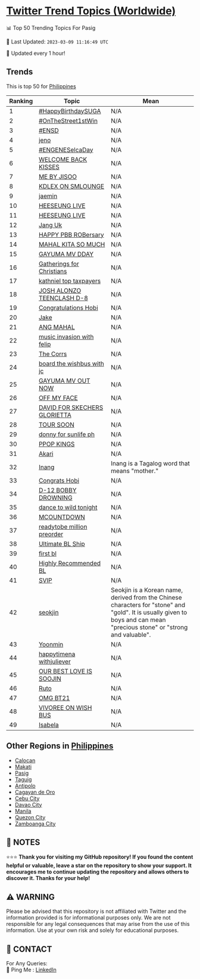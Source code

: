 [Twitter Trend Topics (Worldwide)](https://github.com/ErcinDedeoglu/Twitter-Trend-Topics)
==========


📊 Top 50 Trending Topics For Pasig

📆 Last Updated: `2023-03-09 11:16:49 UTC`

🔧 Updated every 1 hour!


## Trends

This is top 50 for [Philippines](</Philippines>)

| Ranking | Topic | Mean |
| ------- | ------------ | ------------ |
| 1 | [#HappyBirthdaySUGA](http://twitter.com/search?q=%23HappyBirthdaySUGA) | N/A |
| 2 | [#OnTheStreet1stWin](http://twitter.com/search?q=%23OnTheStreet1stWin) | N/A |
| 3 | [#ENSD](http://twitter.com/search?q=%23ENSD) | N/A |
| 4 | [jeno](http://twitter.com/search?q=jeno) | N/A |
| 5 | [#ENGENESelcaDay](http://twitter.com/search?q=%23ENGENESelcaDay) | N/A |
| 6 | [WELCOME BACK KISSES](http://twitter.com/search?q=WELCOME+BACK+KISSES) | N/A |
| 7 | [ME BY JISOO](http://twitter.com/search?q=ME+BY+JISOO) | N/A |
| 8 | [KDLEX ON SMLOUNGE](http://twitter.com/search?q=KDLEX+ON+SMLOUNGE) | N/A |
| 9 | [jaemin](http://twitter.com/search?q=jaemin) | N/A |
| 10 | [HEESEUNG LIVE](http://twitter.com/search?q=HEESEUNG+LIVE) | N/A |
| 11 | [HEESEUNG LIVE](http://twitter.com/search?q=HEESEUNG+LIVE) | N/A |
| 12 | [Jang Uk](http://twitter.com/search?q=Jang+Uk) | N/A |
| 13 | [HAPPY PBB ROBersary](http://twitter.com/search?q=HAPPY+PBB+ROBersary) | N/A |
| 14 | [MAHAL KITA SO MUCH](http://twitter.com/search?q=MAHAL+KITA+SO+MUCH) | N/A |
| 15 | [GAYUMA MV DDAY](http://twitter.com/search?q=GAYUMA+MV+DDAY) | N/A |
| 16 | [Gatherings for Christians](http://twitter.com/search?q=Gatherings+for+Christians) | N/A |
| 17 | [kathniel top taxpayers](http://twitter.com/search?q=kathniel+top+taxpayers) | N/A |
| 18 | [JOSH ALONZO TEENCLASH D-8](http://twitter.com/search?q=JOSH+ALONZO+TEENCLASH+D-8) | N/A |
| 19 | [Congratulations Hobi](http://twitter.com/search?q=Congratulations+Hobi) | N/A |
| 20 | [Jake](http://twitter.com/search?q=Jake) | N/A |
| 21 | [ANG MAHAL](http://twitter.com/search?q=ANG+MAHAL) | N/A |
| 22 | [music invasion with felip](http://twitter.com/search?q=music+invasion+with+felip) | N/A |
| 23 | [The Corrs](http://twitter.com/search?q=The+Corrs) | N/A |
| 24 | [board the wishbus with jc](http://twitter.com/search?q=board+the+wishbus+with+jc) | N/A |
| 25 | [GAYUMA MV OUT NOW](http://twitter.com/search?q=GAYUMA+MV+OUT+NOW) | N/A |
| 26 | [OFF MY FACE](http://twitter.com/search?q=OFF+MY+FACE) | N/A |
| 27 | [DAVID FOR SKECHERS GLORIETTA](http://twitter.com/search?q=DAVID+FOR+SKECHERS+GLORIETTA) | N/A |
| 28 | [TOUR SOON](http://twitter.com/search?q=TOUR+SOON) | N/A |
| 29 | [donny for sunlife ph](http://twitter.com/search?q=donny+for+sunlife+ph) | N/A |
| 30 | [PPOP KINGS](http://twitter.com/search?q=PPOP+KINGS) | N/A |
| 31 | [Akari](http://twitter.com/search?q=Akari) | N/A |
| 32 | [Inang](http://twitter.com/search?q=Inang) | Inang is a Tagalog word that means "mother." |
| 33 | [Congrats Hobi](http://twitter.com/search?q=Congrats+Hobi) | N/A |
| 34 | [D-12 BOBBY DROWNING](http://twitter.com/search?q=D-12+BOBBY+DROWNING) | N/A |
| 35 | [dance to wild tonight](http://twitter.com/search?q=dance+to+wild+tonight) | N/A |
| 36 | [MCOUNTDOWN](http://twitter.com/search?q=MCOUNTDOWN) | N/A |
| 37 | [readytobe million preorder](http://twitter.com/search?q=readytobe+million+preorder) | N/A |
| 38 | [Ultimate BL Ship](http://twitter.com/search?q=Ultimate+BL+Ship) | N/A |
| 39 | [first bl](http://twitter.com/search?q=first+bl) | N/A |
| 40 | [Highly Recommended BL](http://twitter.com/search?q=Highly+Recommended+BL) | N/A |
| 41 | [SVIP](http://twitter.com/search?q=SVIP) | N/A |
| 42 | [seokjin](http://twitter.com/search?q=seokjin) | Seokjin is a Korean name, derived from the Chinese characters for "stone" and "gold". It is usually given to boys and can mean "precious stone" or "strong and valuable". |
| 43 | [Yoonmin](http://twitter.com/search?q=Yoonmin) | N/A |
| 44 | [happytimena withjuliever](http://twitter.com/search?q=happytimena+withjuliever) | N/A |
| 45 | [OUR BEST LOVE IS SOOJIN](http://twitter.com/search?q=OUR+BEST+LOVE+IS+SOOJIN) | N/A |
| 46 | [Ruto](http://twitter.com/search?q=Ruto) | N/A |
| 47 | [OMG BT21](http://twitter.com/search?q=OMG+BT21) | N/A |
| 48 | [VIVOREE ON WISH BUS](http://twitter.com/search?q=VIVOREE+ON+WISH+BUS) | N/A |
| 49 | [Isabela](http://twitter.com/search?q=Isabela) | N/A |



## Other Regions in [Philippines](</Philippines>)

* [Calocan](</Philippines/Calocan.md>)
* [Makati](</Philippines/Makati.md>)
* [Pasig](</Philippines/Pasig.md>)
* [Taguig](</Philippines/Taguig.md>)
* [Antipolo](</Philippines/Antipolo.md>)
* [Cagayan de Oro](</Philippines/Cagayan de Oro.md>)
* [Cebu City](</Philippines/Cebu City.md>)
* [Davao City](</Philippines/Davao City.md>)
* [Manila](</Philippines/Manila.md>)
* [Quezon City](</Philippines/Quezon City.md>)
* [Zamboanga City](</Philippines/Zamboanga City.md>)



## 📝 NOTES

⭐⭐⭐ **Thank you for visiting my GitHub repository! If you found the content helpful or valuable, leave a star on the repository to show your support. It encourages me to continue updating the repository and allows others to discover it. Thanks for your help!**


## ⚠️ WARNING

Please be advised that this repository is not affiliated with Twitter and the information provided is for informational purposes only. We are not responsible for any legal consequences that may arise from the use of this information. Use at your own risk and solely for educational purposes.


## 📨 CONTACT

 For Any Queries:  
            🏓 Ping Me : [LinkedIn](https://www.linkedin.com/in/ercindedeoglu/)
